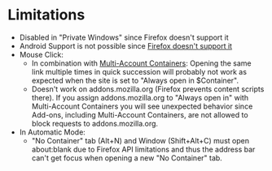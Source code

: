# Limitations

* Disabled in "Private Windows" since Firefox doesn't support it
* Android Support is not possible since [Firefox doesn't support it](https://bugzilla.mozilla.org/show_bug.cgi?id=1398097)
* Mouse Click:
  * In combination with [Multi-Account Containers](https://github.com/mozilla/multi-account-containers): Opening the same link multiple times in quick succession will probably not work as expected when the site is set to "Always open in $Container".
  * Doesn't work on addons.mozilla.org (Firefox prevents content scripts there). If you assign addons.mozilla.org to "Always open in" with Multi-Account Containers you will see unexpected behavior since Add-ons, including Multi-Account Containers, are not allowed to block requests to addons.mozilla.org.
* In Automatic Mode:
  * "No Container" tab (Alt+N) and Window (Shift+Alt+C) must open about:blank due to Firefox API limitations and thus the address bar can't get focus when opening a new "No Container" tab.